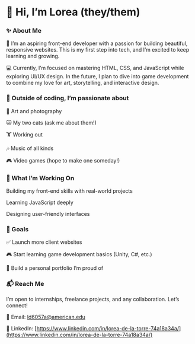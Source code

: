 <h1>🌸 Hi, I’m Lorea (they/them)</h1>

<h3>✨ About Me</h3>
🎨 I’m an aspiring front-end developer with a passion for building beautiful, responsive websites. This is my first step into tech, and I’m excited to keep learning and growing.


💻 Currently, I’m focused on mastering HTML, CSS, and JavaScript while exploring UI/UX design. In the future, I plan to dive into game development to combine my love for art, storytelling, and interactive design.

<h3>🐾 Outside of coding, I’m passionate about</h3>

🎨 Art and photography

🐱 My two cats (ask me about them!)

🏋️ Working out

🎶 Music of all kinds

🎮 Video games (hope to make one someday!)

<h3>🌱 What I’m Working On</h3>

Building my front-end skills with real-world projects

Learning JavaScript deeply

Designing user-friendly interfaces

<h3>🎯 Goals</h3>

✅ Launch more client websites

🎮 Start learning game development basics (Unity, C#, etc.)

🌟 Build a personal portfolio I’m proud of

<h3>📬 Reach Me</h3>

I’m open to internships, freelance projects, and any collaboration. Let’s connect!

📧 Email: ld6057a@american.edu

💼 LinkedIn: [https://www.linkedin.com/in/lorea-de-la-torre-74a18a34a/](https://www.linkedin.com/in/lorea-de-la-torre-74a18a34a/)
<!--
**cornious-on-the-cob/cornious-on-the-cob** is a ✨ _special_ ✨ repository because its `README.md` (this file) appears on your GitHub profile.

Here are some ideas to get you started:

- 🔭 I’m currently working on ...
- 🌱 I’m currently learning ...
- 👯 I’m looking to collaborate on ...
- 🤔 I’m looking for help with ...
- 💬 Ask me about ...
- 📫 How to reach me: ...
- 😄 Pronouns: ...
- ⚡ Fun fact: ...
-->
